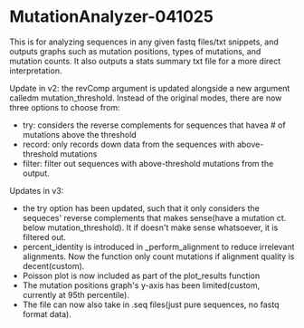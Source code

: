 # MutationAnalyzer-041025

This is for analyzing sequences in any given fastq files/txt snippets, and outputs graphs such as mutation positions, types of mutations, and mutation counts. It also outputs a stats summary txt file for a more direct interpretation. 

Update in v2:
the revComp argument is updated alongside a new argument calledm mutation_threshold. Instead of the original modes, there are now three options to choose from: 
- try: considers the reverse complements for sequences that havea # of mutations above the threshold
- record: only records down data from the sequences with above-threshold mutations
- filter: filter out sequences with above-threshold mutations from the output.

Updates in v3:
-  the try option has been updated, such that it only considers the sequeces' reverse complements that makes sense(have a mutation ct. below mutation_threshold). It if doesn't make sense whatsoever, it is filtered out.
-  percent_identity is introduced in _perform_alignment to reduce irrelevant alignments. Now the function only count mutations if alignment quality is decent(custom).
-  Poisson plot is now included as part of the plot_results function
-  The mutation positions graph's y-axis has been limited(custom, currently at 95th percentile).
-  The file can now also take in .seq files(just pure sequences, no fastq format data).
